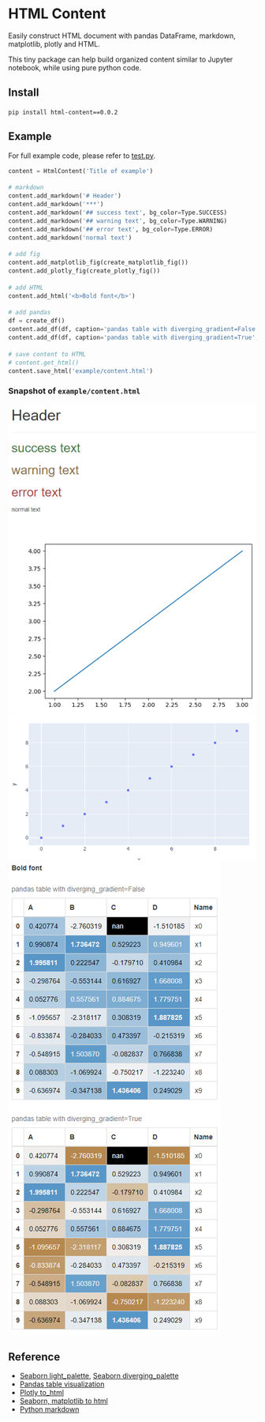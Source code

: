 # HTML Content

Easily construct HTML document with pandas DataFrame, markdown, matplotlib, plotly and HTML.

This tiny package can help build organized content similar to Jupyter notebook, while using pure python code.


## Install

`pip install html-content==0.0.2`

## Example


For full example code, please refer to [test.py](example/test.py).

```python
content = HtmlContent('Title of example')

# markdown
content.add_markdown('# Header')
content.add_markdown('***')
content.add_markdown('## success text', bg_color=Type.SUCCESS)
content.add_markdown('## warning text', bg_color=Type.WARNING)
content.add_markdown('## error text', bg_color=Type.ERROR)
content.add_markdown('normal text')

# add fig
content.add_matplotlib_fig(create_matplotlib_fig())
content.add_plotly_fig(create_plotly_fig())

# add HTML
content.add_html('<b>Bold font</b>')

# add pandas
df = create_df()
content.add_df(df, caption='pandas table with diverging_gradient=False', diverging_gradient=False)
content.add_df(df, caption='pandas table with diverging_gradient=True', diverging_gradient=True)

# save content to HTML
# content.get_html()
content.save_html('example/content.html')
```

### Snapshot of `example/content.html`


![Part1](example/img/part1.png)
![Part2](example/img/part2.png)
![Part3](example/img/part3.png)


## Reference

- [Seaborn light_palette](https://seaborn.pydata.org/generated/seaborn.light_palette.html), [Seaborn diverging_palette](https://seaborn.pydata.org/generated/seaborn.diverging_palette.html#seaborn.diverging_palette)
- [Pandas table visualization](https://pandas.pydata.org/docs/user_guide/style.html)
- [Plotly to_html](https://plotly.com/python-api-reference/generated/plotly.io.to_html.html)
- [Seaborn, matplotlib to html](https://stackoverflow.com/a/48717971)
- [Python markdown](https://python-markdown.github.io/)
